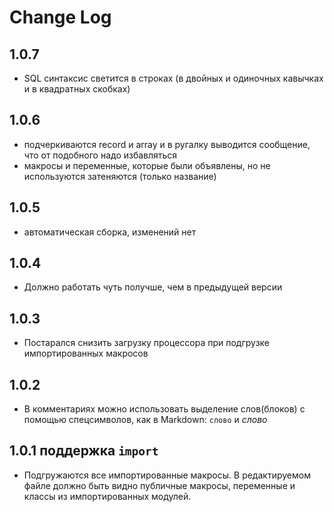 # Change Log

## 1.0.7
- SQL синтаксис светится в строках (в двойных и одиночных кавычках и в квадратных скобках)

## 1.0.6
- подчеркиваются record и array и в ругалку выводится сообщение, что от подобного надо избавляться
- макросы и переменные, которые были объявлены, но не используются затеняются (только название)

## 1.0.5
- автоматическая сборка, изменений нет

## 1.0.4
- Должно работать чуть получше, чем в предыдущей версии

## 1.0.3
- Постарался снизить загрузку процессора при подгрузке импортированных макросов

## 1.0.2
- В комментариях можно использовать выделение слов(блоков) с помощью спецсимволов, как в Markdown: `слово` и _слово_

## 1.0.1 поддержка ```import```
- Подгружаются все импортированные макросы. В редактируемом файле должно быть видно публичные макросы, переменные и классы из импортированных модулей.